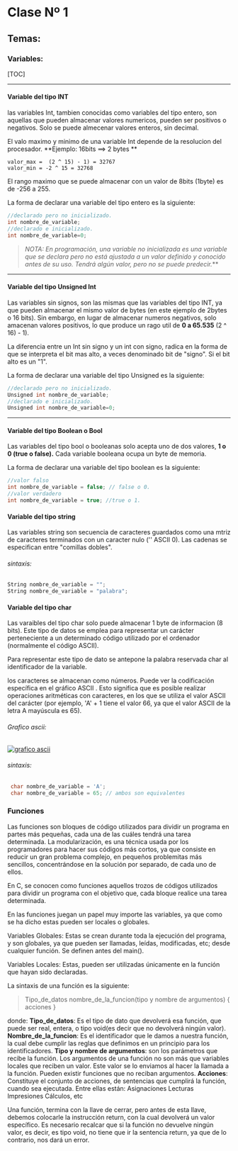 #  Clase Nº 1
## Temas: 
### Variables:
[TOC]

------------

#### Variable del tipo INT 
las variables Int, tambien conocidas como variables del tipo entero, son aquellas que pueden almacenar valores numericos, pueden ser positivos o negativos.
Solo se puede almecenar valores enteros, sin decimal.

El valo maximo y minimo de una variable Int depende de la resolucion del procesador.
**Ejemplo: 16bits ==> 2 bytes
**
```
valor_max =  (2 ^ 15) - 1) = 32767
valor_min = -2 ^ 15 = 32768
```
El rango maximo que se puede almacenar con un valor de 8bits (1byte) es de -256 a 255.

La forma de declarar una variable del tipo entero es la siguiente:

```c
//declarado pero no inicializado.
int nombre_de_variable;  
//declarado e inicializado.
int nombre_de_variable=0; 
```
>  *NOTA: En programación, una variable no inicializada es una variable que se declara pero no está ajustada a un valor definido y conocido antes de su uso. Tendrá algún valor, pero no se puede predecir.***

------------
#### Variable del tipo Unsigned Int
Las variables sin signos, son las mismas que las variables del tipo INT, ya que pueden almacenar el mismo valor de bytes (en este ejemplo de 2bytes o 16 bits). Sin embargo, en lugar de almacenar numeros negativos, solo amacenan valores positivos, lo que produce un rago util de **0 a 65.535** (2 ^ 16) - 1).

La diferencia entre un Int sin signo y un int con signo, radica en la forma de que se interpreta el bit mas alto, a veces denominado bit de "signo". Si el bit alto es un "1".

La forma de declarar una variable del tipo Unsigned es la siguiente:

```c
//declarado pero no inicializado.
Unsigned int nombre_de_variable;  
//declarado e inicializado.
Unsigned int nombre_de_variable=0; 
```


------------
#### Variable del tipo Boolean o Bool 
Las variables del tipo bool o booleanas solo acepta uno de dos valores, **1 o 0 (true o false).**
Cada variable booleana ocupa un byte de memoria. 

La forma de declarar una variable del tipo boolean es la siguiente:
```c
//valor falso
int nombre_de_variable = false; // false o 0.
//valor verdadero
int nombre_de_variable = true; //true o 1.
```

#### Variable del tipo string
Las variables string son secuencia de caracteres guardados como una mtriz de caracteres terminados con un caracter nulo ('\' ASCII 0).
Las cadenas se especifican entre "comillas dobles".

###### sintaxis:

```c
String nombre_de_variable = "";
String nombre_de_variable = "palabra";
```


#### Variable del tipo char 
Las varaibles del tipo char solo puede almacenar 1 byte de informacion (8 bits). 
Este tipo de datos se emplea para representar un carácter perteneciente a un determinado código utilizado por el ordenador (normalmente el código ASCII).

Para representar este tipo de dato se antepone la palabra reservada char al identificador de la variable.

los caracteres se almacenan como números. Puede ver la codificación específica en el gráfico ASCII . Esto significa que es posible realizar operaciones aritméticas con caracteres, en los que se utiliza el valor ASCII del carácter (por ejemplo, 'A' + 1 tiene el valor 66, ya que el valor ASCII de la letra A mayúscula es 65).

###### Grafico ascii:

[![grafico ascii](https://835983.smushcdn.com/2126993/wp-content/uploads/2018/07/codigo-ascii.jpg?lossy=1&strip=1&webp=1 "grafico ascii")](https://835983.smushcdn.com/2126993/wp-content/uploads/2018/07/codigo-ascii.jpg?lossy=1&strip=1&webp=1 "grafico ascii")

###### sintaxis:
```c
 char nombre_de_variable = 'A';
 char nombre_de_variable = 65; // ambos son equivalentes

```

### Funciones

Las funciones son bloques de código utilizados para dividir un programa en partes más pequeñas, cada una de las cuáles tendrá una tarea determinada.
La modularización, es una técnica usada por los programadores para hacer sus códigos más cortos, ya que consiste en reducir un gran problema complejo, en pequeños problemitas más sencillos, concentrándose en la solución por separado, de cada uno de ellos.

En C, se conocen como funciones aquellos trozos de códigos utilizados para dividir un programa con el objetivo que, cada bloque realice una tarea determinada.

En las funciones juegan un papel muy importe las variables, ya que como se ha dicho estas pueden ser locales o globales.

Variables Globales: Estas se crean durante toda la ejecución del programa, y son globales, ya que pueden ser llamadas, leídas, modificadas, etc; desde cualquier función. Se definen antes del main().

Variables Locales: Estas, pueden ser utilizadas únicamente en la función que hayan sido declaradas.

La sintaxis de una función es la siguiente:

> Tipo_de_datos nombre_de_la_funcion(tipo y nombre de argumentos)
{
    acciones
}

 

donde:
**Tipo_de_datos**: Es el tipo de dato que devolverá esa función, que puede ser real, entera, o tipo void(es decir que no devolverá ningún valor).
**Nombre_de_la_funcion**: Es el identificador que le damos a nuestra función, la cual debe cumplir las reglas que definimos en un principio para los identificadores.
**Tipo y nombre de argumentos**: son los parámetros que recibe la función. Los argumentos de una función no son más que variables locales que reciben un valor. Este valor se lo enviamos al hacer la llamada a la función. Pueden existir funciones que no reciban argumentos.
**Acciones**: Constituye el conjunto de acciones, de sentencias que cumplirá la función, cuando sea ejecutada. Entre ellas están:
Asignaciones
Lecturas
Impresiones
Cálculos, etc


Una función, termina con la llave de cerrar, pero antes de esta llave, debemos colocarle la instrucción return, con la cual devolverá un valor específico. Es necesario recalcar que si la función no devuelve ningún valor, es decir, es tipo void, no tiene que ir la sentencia return, ya que de lo contrario, nos dará un error.


